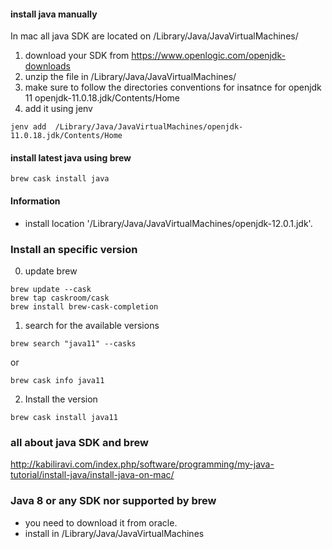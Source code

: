#### install java manually 

In mac all java SDK are located on /Library/Java/JavaVirtualMachines/

1) download your SDK from https://www.openlogic.com/openjdk-downloads
2) unzip the file in /Library/Java/JavaVirtualMachines/
3) make sure to follow the directories conventions for insatnce for openjdk 11 openjdk-11.0.18.jdk/Contents/Home
4) add it using jenv 
```
jenv add  /Library/Java/JavaVirtualMachines/openjdk-11.0.18.jdk/Contents/Home
```

#### install latest java using brew

```
brew cask install java
```

#### Information

* install location '/Library/Java/JavaVirtualMachines/openjdk-12.0.1.jdk'.


### Install an specific version

0) update brew 
```
brew update --cask 
brew tap caskroom/cask
brew install brew-cask-completion
```

1) search for the available versions 
```
brew search "java11" --casks
```
or 

```
brew cask info java11
```
2) Install the version 

```
brew cask install java11
```

### all about java SDK and brew

http://kabiliravi.com/index.php/software/programming/my-java-tutorial/install-java/install-java-on-mac/

### Java 8 or any SDK nor supported by brew 

* you need to download it from oracle. 
* install in /Library/Java/JavaVirtualMachines
